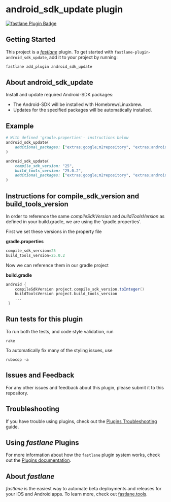 # android_sdk_update plugin

[![fastlane Plugin Badge](https://rawcdn.githack.com/fastlane/fastlane/master/fastlane/assets/plugin-badge.svg)](https://rubygems.org/gems/fastlane-plugin-android_sdk_update)

## Getting Started

This project is a [_fastlane_](https://github.com/fastlane/fastlane) plugin. To get started with `fastlane-plugin-android_sdk_update`, add it to your project by running:

```bash
fastlane add_plugin android_sdk_update
```

## About android_sdk_update

Install and update required Android-SDK packages:

* The Android-SDK will be installed with Homebrew/Linuxbrew.
* Updates for the specified packages will be automatically installed.

## Example

```ruby
# With defined 'gradle.properties'- instructions below
android_sdk_update(
	additional_packages: ["extras;google;m2repository", "extras;android;m2repository"]
)

android_sdk_update(
	compile_sdk_version: "25",
	build_tools_version: "25.0.2",
	additional_packages: ["extras;google;m2repository", "extras;android;m2repository"]
)
```

## Instructions for compile_sdk_version and build_tools_version

In order to reference the same *compileSdkVersion* and *buildToolsVersion* as defined in your build.gradle, we are using the 'gradle.properties'.

First we set these versions in the property file

**gradle.properties**

```java
compile_sdk_version=25
build_tools_version=25.0.2
```

Now we can reference them in our gradle project

**build.gradle**

```groovy
android {
    compileSdkVersion project.compile_sdk_version.toInteger()
    buildToolsVersion project.build_tools_version
    ...
 }
 ```

## Run tests for this plugin

To run both the tests, and code style validation, run

```
rake
```

To automatically fix many of the styling issues, use
```
rubocop -a
```

## Issues and Feedback

For any other issues and feedback about this plugin, please submit it to this repository.

## Troubleshooting

If you have trouble using plugins, check out the [Plugins Troubleshooting](https://docs.fastlane.tools/plugins/plugins-troubleshooting/) guide.

## Using _fastlane_ Plugins

For more information about how the `fastlane` plugin system works, check out the [Plugins documentation](https://docs.fastlane.tools/plugins/create-plugin/).

## About _fastlane_

_fastlane_ is the easiest way to automate beta deployments and releases for your iOS and Android apps. To learn more, check out [fastlane.tools](https://fastlane.tools).
